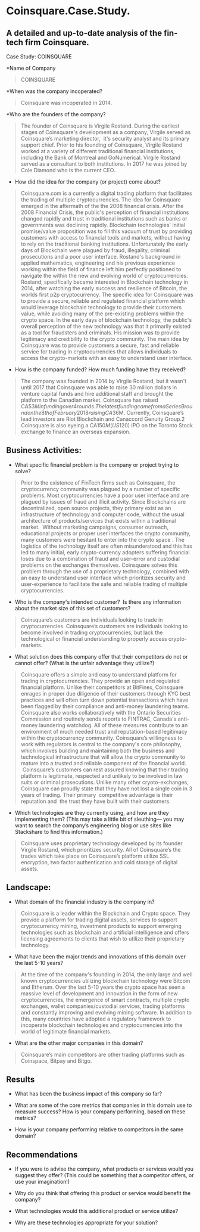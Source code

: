 # Coinsquare.Case.Study.

## A detailed and up-to-date analysis of the fin-tech firm Coinsquare. 

Case Study: COINSQUARE

*Name of Company 

>COINSQUARE

*When was the company incoperated? 

>Coinsquare was incoperated in 2014.

*Who are the founders of the company? 

>The founder of Coinsquare is Virgile Rostand. During the earliest stages of Coinsquare's development as a company, Virgile served as Coinsquare’s marketing director,  it's security analyst and its primary support chief. Prior to his founding of Coinsquare, Virgile Rostand worked at a variety of different traditional financial institutions, including the Bank of Montreal and GoNumerical. Virgile Rostand served as a consultant to both institutions. In 2017 he was joined by Cole Diamond who is the current CEO.. 

* How did the idea for the company (or project) come about?

>Coinsquare.com is a currently a digital trading platform that facilitates the trading of multiple cryptocurrencies. The idea for Coinsquare emerged in the aftermath of the the 2008 financial crisis. After the 2008 Financial Crisis, the public's perception of financial institutions changed rapidly and trust in traditional institutions such as banks or governments was declining rapidly. Blockchain technologies' initial promise/value proposition was to fill this vacuum of trust by providing customers with access to financial tools and markets, without having to rely on the traditional banking institutions. Unfortunately the early days of Blockchain were plagued by fraud, illegality, criminal prosecutions and a poor user interface. Rostand's background in applied mathematics, engineering and his previous experience working within the field of finance left him perfectly positioned to navigate the within the new and evolving world of cryptocurrencies. Rostand, specifically became interested in Blockchain technology in 2014, after watching the early success and resilience of Bitcoin, the worlds first p2p cryptocurrency. The specific idea for Coinsquare was to provide a secure, reliable and regulated financial platform which would leverage blockchain technology to provide their customers value, while avoiding many of the pre-existing problems within the crypto space. In the early days of blockchain technology, the public's overall perception of the new technology was that it primarily existed as a tool for fraudsters and criminals. His mission was to provide legitimacy and credibility to the crypto community. The main idea by Coinsquare was to provide customers a secure, fast and reliable service for trading in cryptocurrencies that allows individuals to access the crypto-markets with an easy to understand user interface.

* How is the company funded? How much funding have they received?

>The company was founded in 2014 by Virgile Rostand, but it wasn't until 2017 that Coinsquare was able to raise 30 million dollars in venture capital funds and hire additional staff and brought the platform to the Canadian market. Coinsquare has raised CA$53M in funding over 4 rounds. The latest funding came from a Series B round on the 8th of February 2018 raising CA$36M. Currently, Coinsquare’s lead investors are Riot Blockchain and Canaccord Genuity Group.2 Coinsquare is also eyeing a CA$150M (US$120) IPO on the Toronto Stock exchange to finance an overseas expansion.

## Business Activities:

* What specific financial problem is the company or project trying to solve?

>Prior to the existence of FinTech firms such as Coinsquare, the cryptocurrency community was plagued by a number of specific problems. Most cryptocurrencies have a poor user interface and are plagued by issues of fraud and illicit activity. Since Blockchains are decentralized, open source projects, they primary exist as an infrastructure of technology and computer code, without the usual architecture of products/services that exists within a traditional market.  Without marketing campaigns, consumer outreach, educational projects or proper user interfaces the crypto community, many customers were hesitant to enter into the crypto space . The logistics of the technology itself are often misunderstood and this has led to many initial, early crypto-currency adopters suffering financial loses due to a combination of fraud and user-error and custodial problems on the exchanges themselves. Coinsquare solves this problem through the use of a proprietary technology, combined with an easy to understand user interface which prioritizes security and user-experience to facilitate the safe and reliable trading of multiple cryptocurrencies.  

* Who is the company's intended customer?  Is there any information about the market size of this set of customers?

>Coinsquare’s customers are individuals looking to trade in cryptocurrencies. Coinsquare’s customers are individuals looking to become involved
in trading cryptocurrencies, but lack the technological or financial understanding to properly access crypto-markets. 

* What solution does this company offer that their competitors do not or cannot offer? (What is the unfair advantage they utilize?)

>Coinsquare offers a simple and easy to understand platform for trading in cryptocurrencies. They provide an open and regulated financial platform. Unlike their competitors at BitFinex, Coinsquare enrages in proper due diligence of their customers through KYC best practices and will often turn down potential transactions which have been flagged by their compliance and anti-money laundering teams. Coinsquare also works collaboratively with the Ontario Securities Commission and routinely sends reports to FINTRAC, Canada's anti-money laundering watchdog. All of these measures contribute to an environment of much needed trust and reputation-based legitimacy within the cryptocurrency community. Coinsquare’s willingness to work with regulators is central to the company's core philosophy, which involves building and maintaining both the business and technological infrastructure that will allow the crypto community to mature into a trusted and reliable component of the financial world.  Coinsquare’s customers
can rest assured knowing that their trading platform is legitimate, respected and unlikely to be involved in law suits or criminal prosecutions. Unlike many other cryoto-exchanges, Coinsquare can proudly state that they have not lost a single coin in 3 years of trading. Their primary  competitive advantage is their reputation and  the trust they have built with their customers. 

* Which technologies are they currently using, and how are they implementing them? (This may take a little bit of sleuthing–– you may want to search the company’s engineering blog or use sites like Stackshare to find this information.)

>Coinsquare uses proprietary technology developed by its founder Virgile Rostand, which prioritizes security. All of Coinsquare’s the trades which take place on Coinsquare’s platform utilize SSL encryption, two factor authentication and cold storage of digital assets. 

## Landscape:

* What domain of the financial industry is the company in?

>Coinsquare is a leader within the Blockchain and Crypto space. They provide a platform for trading digital assets, services to support cryptocurrency mining, investment products to support emerging technologies such as blockchain and artificial intelligence and offers licensing agreements to clients that wish to utilize their proprietary technology. 

* What have been the major trends and innovations of this domain over the last 5-10 years?

>At the time of the company's founding in 2014, the only large and well known cryptocurrencies utilizing blockchain technology were Bitcoin and Etherum. Over the last 5-10 years the crypto space has seen a massive level of development and innovation in the form of new cryptocurrencies, the emergence of smart contracts, multiple crypto exchanges, wallet companies/custodial services, trading platforms and constantly improving and evolving mining software. In addition to this, many countries have adopted a regulatory framework to incoperate blockchain technologies and cryptocurrencies into the world of legitimate financial markets. 

* What are the other major companies in this domain?

>Coinsquare’s main competitors are other trading platforms such as Coinspace, Bitpay and Bitgo. 

## Results

* What has been the business impact of this company so far?

* What are some of the core metrics that companies in this domain use to measure success? How is your company performing, based on these metrics?

* How is your company performing relative to competitors in the same domain?

## Recommendations

* If you were to advise the company, what products or services would you suggest they offer? (This could be something that a competitor offers, or use your imagination!)

* Why do you think that offering this product or service would benefit the company?

* What technologies would this additional product or service utilize?

* Why are these technologies appropriate for your solution?
